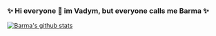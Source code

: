 ### ✨ Hi everyone 👋 im Vadym, but everyone calls me Barma ✨

<!--
**Google-Barma/google-barma** is a  _special_  repository because its `README.md` (this file) appears on your GitHub profile.

Here are some ideas to get you started:

- 🔭 I’m currently working on ...
- 🌱 I’m currently learning ...
- 👯 I’m looking to collaborate on ...
- 🤔 I’m looking for help with ...
- 💬 Ask me about ...
- 📫 How to reach me: ...
- 😄 Pronouns: ...
- ⚡ Fun fact: ...
-->
[![Barma's github stats](https://github-readme-stats.vercel.app/api?username=vad.evlanov@gmail.com)](https://github.com/anuraghazra/github-readme-stats)
